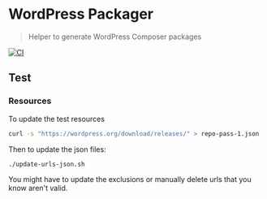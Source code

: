 # WordPress Packager

> Helper to generate WordPress Composer packages

[![CI](https://img.shields.io/github/workflow/status/roots/wordpress-packager/Main?style=flat-square)](https://github.com/roots/wordpress-packager/actions)


## Test

### Resources

To update the test resources

```bash
curl -s "https://wordpress.org/download/releases/" > repo-pass-1.json
```

Then to update the json files:

```bash
./update-urls-json.sh
```

You might have to update the exclusions or manually delete urls that you know aren't valid.

[jq]: https://stedolan.github.io/jq/
[pup]: https://github.com/ericchiang/pup
